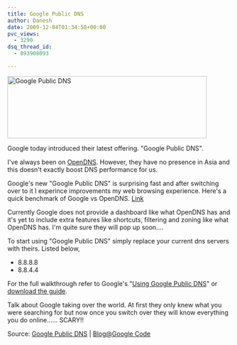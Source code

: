 ```yaml
---
title: Google Public DNS
author: Danesh
date: 2009-12-04T01:34:58+00:00
pvc_views:
  - 3290
dsq_thread_id:
  - 893908093

---
```

[<img loading="lazy" class="alignnone size-medium wp-image-1885" title="Google Public DNS" src="/wp-content/uploads/2009/12/Google-Public-DNS-449x140.png" alt="Google Public DNS" width="449" height="140" srcset="/wp-content/uploads/2009/12/Google-Public-DNS-449x140.png 449w, /wp-content/uploads/2009/12/Google-Public-DNS.png 786w" sizes="(max-width: 449px) 100vw, 449px" />][1]

Google today introduced their latest offering. "Google Public DNS".

I've always been on [OpenDNS][2]. However, they have no presence in Asia and this doesn't exactly boost DNS performance for us.

Google's new "Google Public DNS" is surprising fast and after switching over to it I experince improvements my web browsing experience. Here's a quick benchmark of Google vs OpenDNS. [Link][3]

Currently Google does not provide a dashboard like what OpenDNS has and it's yet to include extra features like shortcuts, filtering and zoning like what OpenDNS has. I'm quite sure they will pop up soon....

To start using "Google Public DNS" simply replace your current dns servers with theirs. Listed below,

  * 8.8.8.8
  * 8.8.4.4

For the full walkthrough refer to Google's "[Using Google Public DNS][4]" or [download the guide][5].

Talk about Google taking over the world. At first they only knew what you were searching for but now once you switch over they will know everything you do online...... SCARY!!

Source: [Google Public DNS][6] | [Blog@Google Code][7]

 [1]: /wp-content/uploads/2009/12/Google-Public-DNS.png
 [2]: http://www.opendns.com/
 [3]: http://www.manu-j.com/blog/opendns-alternative-google-dns-rocks/403/
 [4]: http://code.google.com/speed/public-dns/docs/using.html
 [5]: http://code.google.com/speed/public-dns/images/using.pdf
 [6]: http://code.google.com/speed/public-dns/
 [7]: http://googlecode.blogspot.com/2009/12/introducing-google-public-dns-new-dns.html